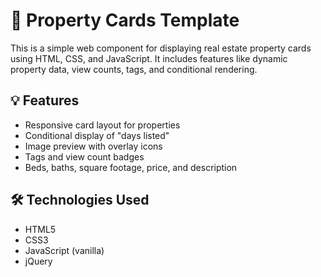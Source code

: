 # 🏡 Property Cards Template

This is a simple web component for displaying real estate property cards using HTML, CSS, and JavaScript. It includes features like dynamic property data, view counts, tags, and conditional rendering.

## 💡 Features

- Responsive card layout for properties
- Conditional display of "days listed"
- Image preview with overlay icons
- Tags and view count badges
- Beds, baths, square footage, price, and description

## 🛠️ Technologies Used

- HTML5
- CSS3
- JavaScript (vanilla)
- jQuery
